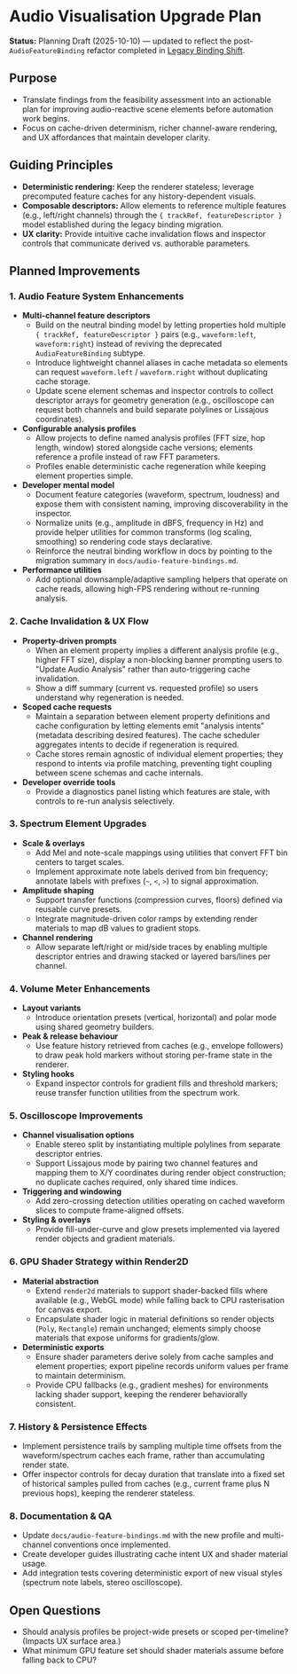 # Audio Visualisation Upgrade Plan

**Status:** Planning Draft (2025-10-10) — updated to reflect the post-`AudioFeatureBinding`
refactor completed in [Legacy Binding Shift](./legacybindingshiftplan.md).

## Purpose
- Translate findings from the feasibility assessment into an actionable plan for improving audio-reactive scene elements before automation work begins.
- Focus on cache-driven determinism, richer channel-aware rendering, and UX affordances that maintain developer clarity.

## Guiding Principles
- **Deterministic rendering:** Keep the renderer stateless; leverage precomputed feature caches for any history-dependent visuals.
- **Composable descriptors:** Allow elements to reference multiple features (e.g., left/right channels) through the `{ trackRef, featureDescriptor }` model established during the legacy binding migration.
- **UX clarity:** Provide intuitive cache invalidation flows and inspector controls that communicate derived vs. authorable parameters.

## Planned Improvements

### 1. Audio Feature System Enhancements
- **Multi-channel feature descriptors**
  - Build on the neutral binding model by letting properties hold multiple `{ trackRef, featureDescriptor }` pairs (e.g., `waveform:left`, `waveform:right`) instead of reviving the deprecated `AudioFeatureBinding` subtype.
  - Introduce lightweight channel aliases in cache metadata so elements can request `waveform.left` / `waveform.right` without duplicating cache storage.
  - Update scene element schemas and inspector controls to collect descriptor arrays for geometry generation (e.g., oscilloscope can request both channels and build separate polylines or Lissajous coordinates).
- **Configurable analysis profiles**
  - Allow projects to define named analysis profiles (FFT size, hop length, window) stored alongside cache versions; elements reference a profile instead of raw FFT parameters.
  - Profiles enable deterministic cache regeneration while keeping element properties simple.
- **Developer mental model**
  - Document feature categories (waveform, spectrum, loudness) and expose them with consistent naming, improving discoverability in the inspector.
  - Normalize units (e.g., amplitude in dBFS, frequency in Hz) and provide helper utilities for common transforms (log scaling, smoothing) so rendering code stays declarative.
  - Reinforce the neutral binding workflow in docs by pointing to the migration summary in `docs/audio-feature-bindings.md`.
- **Performance utilities**
  - Add optional downsample/adaptive sampling helpers that operate on cache reads, allowing high-FPS rendering without re-running analysis.

### 2. Cache Invalidation & UX Flow
- **Property-driven prompts**
  - When an element property implies a different analysis profile (e.g., higher FFT size), display a non-blocking banner prompting users to "Update Audio Analysis" rather than auto-triggering cache invalidation.
  - Show a diff summary (current vs. requested profile) so users understand why regeneration is needed.
- **Scoped cache requests**
  - Maintain a separation between element property definitions and cache configuration by letting elements emit "analysis intents" (metadata describing desired features). The cache scheduler aggregates intents to decide if regeneration is required.
  - Cache stores remain agnostic of individual element properties; they respond to intents via profile matching, preventing tight coupling between scene schemas and cache internals.
- **Developer override tools**
  - Provide a diagnostics panel listing which features are stale, with controls to re-run analysis selectively.

### 3. Spectrum Element Upgrades
- **Scale & overlays**
  - Add Mel and note-scale mappings using utilities that convert FFT bin centers to target scales.
  - Implement approximate note labels derived from bin frequency; annotate labels with prefixes (`~`, `<`, `>`) to signal approximation.
- **Amplitude shaping**
  - Support transfer functions (compression curves, floors) defined via reusable curve presets.
  - Integrate magnitude-driven color ramps by extending render materials to map dB values to gradient stops.
- **Channel rendering**
  - Allow separate left/right or mid/side traces by enabling multiple descriptor entries and drawing stacked or layered bars/lines per channel.

### 4. Volume Meter Enhancements
- **Layout variants**
  - Introduce orientation presets (vertical, horizontal) and polar mode using shared geometry builders.
- **Peak & release behaviour**
  - Use feature history retrieved from caches (e.g., envelope followers) to draw peak hold markers without storing per-frame state in the renderer.
- **Styling hooks**
  - Expand inspector controls for gradient fills and threshold markers; reuse transfer function utilities from the spectrum work.

### 5. Oscilloscope Improvements
- **Channel visualisation options**
  - Enable stereo split by instantiating multiple polylines from separate descriptor entries.
  - Support Lissajous mode by pairing two channel features and mapping them to X/Y coordinates during render object construction; no duplicate caches required, only shared time indices.
- **Triggering and windowing**
  - Add zero-crossing detection utilities operating on cached waveform slices to compute frame-aligned offsets.
- **Styling & overlays**
  - Provide fill-under-curve and glow presets implemented via layered render objects and gradient materials.

### 6. GPU Shader Strategy within Render2D
- **Material abstraction**
  - Extend `render2d` materials to support shader-backed fills where available (e.g., WebGL mode) while falling back to CPU rasterisation for canvas export.
  - Encapsulate shader logic in material definitions so render objects (`Poly`, `Rectangle`) remain unchanged; elements simply choose materials that expose uniforms for gradients/glow.
- **Deterministic exports**
  - Ensure shader parameters derive solely from cache samples and element properties; export pipeline records uniform values per frame to maintain determinism.
  - Provide CPU fallbacks (e.g., gradient meshes) for environments lacking shader support, keeping the renderer behaviorally consistent.

### 7. History & Persistence Effects
- Implement persistence trails by sampling multiple time offsets from the waveform/spectrum caches each frame, rather than accumulating render state.
- Offer inspector controls for decay duration that translate into a fixed set of historical samples pulled from caches (e.g., current frame plus N previous hops), keeping the renderer stateless.

### 8. Documentation & QA
- Update `docs/audio-feature-bindings.md` with the new profile and multi-channel conventions once implemented.
- Create developer guides illustrating cache intent UX and shader material usage.
- Add integration tests covering deterministic export of new visual styles (spectrum note labels, stereo oscilloscope).

## Open Questions
- Should analysis profiles be project-wide presets or scoped per-timeline? (Impacts UX surface area.)
- What minimum GPU feature set should shader materials assume before falling back to CPU?

